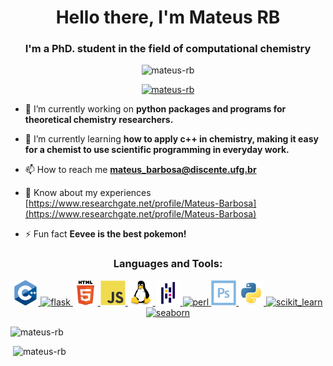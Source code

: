 <h1 align="center">Hello there, I'm Mateus RB</h1>
<h3 align="center">I'm a PhD. student in the field of computational chemistry</h3>

<p align="center"> <img src="https://komarev.com/ghpvc/?username=mateus-rb&label=Profile%20views&color=2e3436&style=flat" alt="mateus-rb" /> </p>

<p align="center"> <a href="https://github.com/ryo-ma/github-profile-trophy"><img src="https://github-profile-trophy.vercel.app/?username=mateus-rb" alt="mateus-rb" /></a> </p>

- 🔭 I’m currently working on **python packages and programs for theoretical chemistry researchers.**

- 🌱 I’m currently learning **how to apply c++ in chemistry, making it easy for a chemist to use scientific programming in everyday work.**

- 📫 How to reach me **mateus_barbosa@discente.ufg.br**

- 📄 Know about my experiences [https://www.researchgate.net/profile/Mateus-Barbosa](https://www.researchgate.net/profile/Mateus-Barbosa)

- ⚡ Fun fact **Eevee is the best pokemon!**

<p align="center">
</p>

<h3 align="center">Languages and Tools:</h3>
<p align="center"> <a href="https://www.w3schools.com/cpp/" target="_blank" rel="noreferrer"> <img src="https://raw.githubusercontent.com/devicons/devicon/master/icons/cplusplus/cplusplus-original.svg" alt="cplusplus" width="40" height="40"/> </a> <a href="https://flask.palletsprojects.com/" target="_blank" rel="noreferrer"> <img src="https://www.vectorlogo.zone/logos/pocoo_flask/pocoo_flask-icon.svg" alt="flask" width="40" height="40"/> </a> <a href="https://www.w3.org/html/" target="_blank" rel="noreferrer"> <img src="https://raw.githubusercontent.com/devicons/devicon/master/icons/html5/html5-original-wordmark.svg" alt="html5" width="40" height="40"/> </a> <a href="https://developer.mozilla.org/en-US/docs/Web/JavaScript" target="_blank" rel="noreferrer"> <img src="https://raw.githubusercontent.com/devicons/devicon/master/icons/javascript/javascript-original.svg" alt="javascript" width="40" height="40"/> </a> <a href="https://www.linux.org/" target="_blank" rel="noreferrer"> <img src="https://raw.githubusercontent.com/devicons/devicon/master/icons/linux/linux-original.svg" alt="linux" width="40" height="40"/> </a> <a href="https://pandas.pydata.org/" target="_blank" rel="noreferrer"> <img src="https://raw.githubusercontent.com/devicons/devicon/2ae2a900d2f041da66e950e4d48052658d850630/icons/pandas/pandas-original.svg" alt="pandas" width="40" height="40"/> </a> <a href="https://www.perl.org/" target="_blank" rel="noreferrer"> <img src="https://api.iconify.design/logos-perl.svg" alt="perl" width="40" height="40"/> </a> <a href="https://www.photoshop.com/en" target="_blank" rel="noreferrer"> <img src="https://raw.githubusercontent.com/devicons/devicon/master/icons/photoshop/photoshop-line.svg" alt="photoshop" width="40" height="40"/> </a> <a href="https://www.python.org" target="_blank" rel="noreferrer"> <img src="https://raw.githubusercontent.com/devicons/devicon/master/icons/python/python-original.svg" alt="python" width="40" height="40"/> </a> <a href="https://scikit-learn.org/" target="_blank" rel="noreferrer"> <img src="https://upload.wikimedia.org/wikipedia/commons/0/05/Scikit_learn_logo_small.svg" alt="scikit_learn" width="40" height="40"/> </a> <a href="https://seaborn.pydata.org/" target="_blank" rel="noreferrer"> <img src="https://seaborn.pydata.org/_images/logo-mark-lightbg.svg" alt="seaborn" width="40" height="40"/> </a> </p>


<p>&nbsp;<img align="left" src="https://github-readme-stats.vercel.app/api?username=mateus-rb&show_icons=true&theme=dark&hide_border=true&locale=en" alt="mateus-rb" /></p>
<p>&nbsp;<img align="rigth" src="https://github-readme-streak-stats.herokuapp.com/?user=mateus-rb&theme=dark" alt="mateus-rb" /></p>

